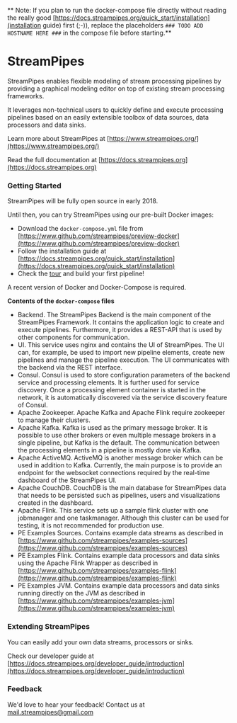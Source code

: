** Note: If you plan to run the docker-compose file directly without reading the really good [https://docs.streampipes.org/quick_start/installation](installation guide) first (;-)), replace the placeholders `### TODO ADD HOSTNAME HERE ###` in the compose file before starting.** 

# StreamPipes

StreamPipes enables flexible modeling of stream processing pipelines by providing a graphical modeling editor on top of existing stream processing frameworks.

It leverages non-technical users to quickly define and execute processing pipelines based on an easily extensible 
toolbox of data sources, data processors and data sinks.

Learn more about StreamPipes at [https://www.streampipes.org/](https://www.streampipes.org/)

Read the full documentation at [https://docs.streampipes.org](https://docs.streampipes.org)

### Getting Started

StreamPipes will be fully open source in early 2018.

Until then, you can try StreamPipes using our pre-built Docker images:

* Download the `docker-compose.yml` file from [https://www.github.com/streampipes/preview-docker](https://www.github.com/streampipes/preview-docker)
* Follow the installation guide at [https://docs.streampipes.org/quick_start/installation](https://docs.streampipes.org/quick_start/installation)
* Check the [tour](https://docs.streampipes.org/user_guide/features) and build your first pipeline!

A recent version of Docker and Docker-Compose is required.

**Contents of the `docker-compose` files**

* Backend. The StreamPipes Backend is the main component of the StreamPipes Framework. It contains the application 
logic to create and execute pipelines. Furthermore, it provides a REST-API that is used by other components for communication.      
* UI.  This service uses nginx and contains the UI of StreamPipes.
The UI can, for example, be used to import new pipeline elements, create new pipelines and manage the pipeline 
execution. The UI communicates with the backend via the REST interface.
* Consul. Consul is used to store configuration parameters of the backend service and processing elements.
It is further used for service discovery. Once a processing element container is started in the network, it is
automatically discovered via the service discovery feature of Consul.
* Apache Zookeeper. Apache Kafka and Apache Flink require zookeeper to manage their clusters.
* Apache Kafka. Kafka is used as the primary message broker. It is possible to use other brokers or even multiple 
message brokers in a single pipeline, but Kafka is the default. The communication between the processing elements in a pipeline is mostly done via Kafka.
* Apache ActiveMQ. ActiveMQ is another message broker which can be used in addition to Kafka. Currently, the main purpose is to provide
an endpoint for the websocket connections required by the real-time dashboard of the StreamPipes UI.
* Apache CouchDB. CouchDB is the main database for StreamPipes data that needs to be persisted such as pipelines, users and visualizations created in the dashboard.
* Apache Flink. This service sets up a sample flink cluster with one jobmanager and one taskmanager. Although this cluster can be used for testing, it is not recommended for production use.
* PE Examples Sources. Contains example data streams as described in [https://www.github.com/streampipes/examples-sources](https://www.github.com/streampipes/examples-sources)   
* PE Examples Flink. Contains example data processors and data sinks using the Apache Flink Wrapper as described in [https://www.github.com/streampipes/examples-flink](https://www.github.com/streampipes/examples-flink)   
* PE Examples JVM. Contains example data processors and data sinks running directly on the JVM as described in 
[https://www.github.com/streampipes/examples-jvm](https://www.github.com/streampipes/examples-jvm)   
                             
         
### Extending StreamPipes

You can easily add your own data streams, processors or sinks. 

Check our developer guide at [https://docs.streampipes.org/developer_guide/introduction](https://docs.streampipes.org/developer_guide/introduction)

### Feedback

We'd love to hear your feedback! Contact us at [mail.streampipes@gmail.com](mailto:mail.streampipes@gmail.com)

